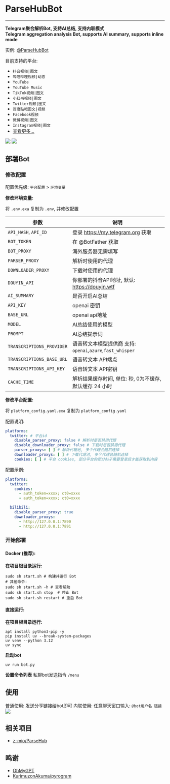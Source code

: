 # ParseHubBot

---

**Telegram聚合解析Bot, 支持AI总结, 支持内联模式**  
**Telegram aggregation analysis Bot, supports AI summary, supports inline mode**

实例: [@ParseHubBot](https://t.me/ParseHubBot)

目前支持的平台:

- `抖音视频|图文`
- `哔哩哔哩视频|动态`
- `YouTube`
- `YouTube Music`
- `TikTok视频|图文`
- `小红书视频|图文`
- `Twitter视频|图文`
- `百度贴吧图文|视频`
- `Facebook视频`
- `微博视频|图文`
- `Instagram视频|图文`
- [查看更多...](https://github.com/z-mio/ParseHub)

![](https://img.155155155.xyz/i/2024/09/66f2d4b70416c.webp)
![](https://img.155155155.xyz/i/2024/09/66f2d4d6ca7ec.webp)

## 部署Bot

### 修改配置

配置优先级: `平台配置` > `环境变量`

**修改环境变量:**

将 `.env.exa` 复制为 `.env`, 并修改配置

| 参数                        | 说明                                             |
|---------------------------|------------------------------------------------|
| `API_HASH`, `API_ID`      | 登录 https://my.telegram.org 获取                  |
| `BOT_TOKEN`               | 在 @BotFather 获取                                |
| `BOT_PROXY`               | 海外服务器无需填写                                      |
| `PARSER_PROXY`            | 解析时使用的代理                                       |
| `DOWNLOADER_PROXY`        | 下载时使用的代理                                       |
| `DOUYIN_API`              | 你部署的抖音API地址, 默认: https://douyin.wtf            |
| `AI_SUMMARY`              | 是否开启AI总结                                       |
| `API_KEY`                 | openai 密钥                                      |
| `BASE_URL`                | openai api地址                                   |
| `MODEL`                   | AI总结使用的模型                                      |
| `PROMPT`                  | AI总结提示词                                        |
| `TRANSCRIPTIONS_PROVIDER` | 语音转文本模型提供商 支持: `openai`,`azure`,`fast_whisper` | 
| `TRANSCRIPTIONS_BASE_URL` | 语音转文本 API端点                                    |
| `TRANSCRIPTIONS_API_KEY`  | 语音转文本 API密钥                                    |
| `CACHE_TIME`              | 解析结果缓存时间, 单位: 秒, 0为不缓存, 默认缓存 24 小时             |

**修改平台配置:**

将 `platform_config.yaml.exa` 复制为 `platform_config.yaml`

配置说明:

```yaml
platforms:
  twitter: # 平台id
    disable_parser_proxy: false # 解析时是否禁用代理
    disable_downloader_proxy: false # 下载时是否禁用代理
    parser_proxys: [ ] # 解析代理池, 多个代理会随机选择
    downloader_proxys: [ ] # 下载代理池, 多个代理会随机选择
    cookies: [ ] # 平台 cookies, 部分平台的部分帖子需要登录后才能获取到内容
```

配置示例:

```yaml
platforms:
  twitter:
    cookies:
      - auth_token=xxxx; ct0=xxxx
      - auth_token=xxxx; ct0=xxxx

  bilibili:
    disable_parser_proxy: true
    downloader_proxys:
      - http://127.0.0.1:7890
      - http://127.0.0.1:7891
```

### 开始部署

#### Docker (推荐):

**在项目根目录运行:**

```shell
sudo sh start.sh # 构建并运行 Bot
# 其他命令:
sudo sh start.sh -h # 查看帮助
sudo sh start.sh stop  # 停止 Bot
sudo sh start.sh restart # 重启 Bot
```

#### 直接运行:

**在项目根目录运行:**

```shell
apt install python3-pip -y
pip install uv --break-system-packages
uv venv --python 3.12
uv sync
```

**启动bot**

   ```shell
   uv run bot.py
   ```

**设置命令列表**
私聊bot发送指令 `/menu`

## 使用

普通使用: 发送分享链接给bot即可
内联使用: 任意聊天窗口输入: `@bot用户名 链接`
![](https://img.155155155.xyz/i/2024/09/66f3f92973ad1.webp)

## 相关项目

- [z-mio/ParseHub](https://github.com/z-mio/ParseHub)

## 鸣谢

- [OhMyGPT](https://www.ohmygpt.com)
- [KurimuzonAkuma/pyrogram](https://github.com/KurimuzonAkuma/pyrogram)
